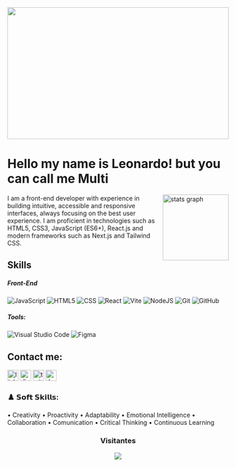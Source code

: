 <img src='https://i.pinimg.com/736x/df/15/68/df1568f9780f29bb987ef40da64b7170.jpg'  height='300' width=100% >

# Hello my name is Leonardo! but you can call me Multi

   <img align='right' src="https://github-readme-stats.vercel.app/api?username=leonardoMulti&hide_title=false&hide_rank=false&show_icons=true&include_all_commits=true&count_private=true&disable_animations=false&theme=dark&locale=en&hide_border=false&order=1" height="150" alt="stats graph"  />  

   
   <p>
    I am a front-end developer with experience in building intuitive, accessible and responsive interfaces, always focusing on the best user experience. I am proficient in technologies such as HTML5, CSS3, JavaScript (ES6+), React.js and modern frameworks such as Next.js and Tailwind CSS.
</p>


## Skills

##### Front-End

![JavaScript](https://img.shields.io/badge/-JavaScript-333333?style=flat&logo=javascript)
![HTML5](https://img.shields.io/badge/-HTML5-333333?style=flat&logo=HTML5)
![CSS](https://img.shields.io/badge/-CSS-333333?style=flat&logo=CSS3&logoColor=1572B6)
![React](https://img.shields.io/badge/-React-333333?style=flat&logo=react)
![Vite](https://img.shields.io/badge/vite-333333?style=flat&logo=vite&logoColor=%23646CFF)
![NodeJS](https://img.shields.io/badge/node.js-333333?style=flat&logo=node.js&logoColor=6DA55F)
![Git](https://img.shields.io/badge/-Git-333333?style=flat&logo=git)
![GitHub](https://img.shields.io/badge/-GitHub-333333?style=flat&logo=github)

##### Tools:

![Visual Studio Code](https://img.shields.io/badge/-Visual%20Studio%20Code-333333?style=flat&logo=visual-studio-code&logoColor=007ACC)
![Figma](https://img.shields.io/badge/-Figma-333333?style=flat&logo=figma&logoColor=007ACC)


## Contact me: 
<div align="left">
  <img src="https://img.shields.io/static/v1?message=LinkedIn&logo=linkedin&label=&color=0077B5&logoColor=white&labelColor=&style=for-the-badge" height="25" alt="linkedin logo"  />
  <img src="https://img.shields.io/static/v1?message=Discord&logo=discord&label=&color=7289DA&logoColor=white&labelColor=&style=for-the-badge" height="25" alt="discord logo"  />
  <img src="https://img.shields.io/static/v1?message=Twitch&logo=twitch&label=&color=9146FF&logoColor=white&labelColor=&style=for-the-badge" height="25" alt="twitch logo"  />
  <img src="https://img.shields.io/static/v1?message=dev.to&logo=dev.to&label=&color=0A0A0A&logoColor=white&labelColor=&style=for-the-badge" height="25" alt="devto logo"  />
</div>

### ♟️ 𝗦𝗼𝗳𝘁 𝗦𝗸𝗶𝗹𝗹𝘀:

• Creativity
• Proactivity
• Adaptability
• Emotional Intelligence
• Collaboration
• Comunication
• Critical Thinking
• Continuous Learning


### <p align="center"> Visitantes</p>
<div align="center">
  <img src="https://profile-counter.glitch.me/leonardoMulti/count.svg?"  />
</div>
